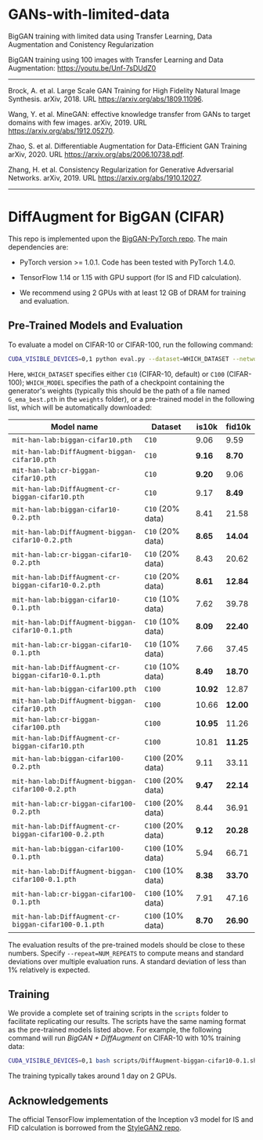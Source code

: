 # GANs-with-limited-data
BigGAN training with limited data using Transfer Learning, Data Augmentation and Conistency Regularization

BigGAN training using 100 images with Transfer Learning and Data Augmentation: https://youtu.be/Unf-7sDUdZ0

------------------------------------------------------------

Brock, A. et al. Large Scale GAN Training for High Fidelity Natural Image Synthesis. arXiv, 2018. URL https://arxiv.org/abs/1809.11096.

Wang, Y. et al. MineGAN: effective knowledge transfer from GANs to target domains with few images. arXiv, 2019. URL https://arxiv.org/abs/1912.05270.

Zhao, S. et al. Differentiable Augmentation for Data-Efficient GAN Training arXiv, 2020. URL https://arxiv.org/abs/2006.10738.pdf.

Zhang, H. et al. Consistency Regularization for Generative Adversarial Networks. arXiv, 2019. URL https://arxiv.org/abs/1910.12027.

------------------------------------------------------------

# DiffAugment for BigGAN (CIFAR)

This repo is implemented upon the [BigGAN-PyTorch repo](https://github.com/ajbrock/BigGAN-PyTorch). The main dependencies are:

- PyTorch version >= 1.0.1. Code has been tested with PyTorch 1.4.0.

- TensorFlow 1.14 or 1.15 with GPU support (for IS and FID calculation).

- We recommend using 2 GPUs with at least 12 GB of DRAM for training and evaluation.

## Pre-Trained Models and Evaluation

To evaluate a model on CIFAR-10 or CIFAR-100, run the following command:

```bash
CUDA_VISIBLE_DEVICES=0,1 python eval.py --dataset=WHICH_DATASET --network=WHICH_MODEL
```

Here, `WHICH_DATASET` specifies either `C10` (CIFAR-10, default) or `C100` (CIFAR-100); `WHICH_MODEL` specifies the path of a checkpoint containing the generator's weights (typically this should be the path of a file named `G_ema_best.pth` in the `weights` folder), or a pre-trained model in the following list, which will be automatically downloaded:

| Model name                                           | Dataset               | is10k     | fid10k    |
| ---------------------------------------------------- | --------------------- | --------- | --------- |
| `mit-han-lab:biggan-cifar10.pth`                     | `C10`             | 9.06      | 9.59      |
| `mit-han-lab:DiffAugment-biggan-cifar10.pth`         | `C10`             | **9.16**  | **8.70**  |
| `mit-han-lab:cr-biggan-cifar10.pth`                  | `C10`             | **9.20**  | 9.06      |
| `mit-han-lab:DiffAugment-cr-biggan-cifar10.pth`      | `C10`             | 9.17      | **8.49**  |
| `mit-han-lab:biggan-cifar10-0.2.pth`                 | `C10` (20% data)  | 8.41      | 21.58     |
| `mit-han-lab:DiffAugment-biggan-cifar10-0.2.pth`     | `C10` (20% data)  | **8.65**  | **14.04** |
| `mit-han-lab:cr-biggan-cifar10-0.2.pth`              | `C10` (20% data)  | 8.43      | 20.62     |
| `mit-han-lab:DiffAugment-cr-biggan-cifar10-0.2.pth`  | `C10` (20% data)  | **8.61**  | **12.84** |
| `mit-han-lab:biggan-cifar10-0.1.pth`                 | `C10` (10% data)  | 7.62      | 39.78     |
| `mit-han-lab:DiffAugment-biggan-cifar10-0.1.pth`     | `C10` (10% data)  | **8.09**  | **22.40** |
| `mit-han-lab:cr-biggan-cifar10-0.1.pth`              | `C10` (10% data)  | 7.66      | 37.45     |
| `mit-han-lab:DiffAugment-cr-biggan-cifar10-0.1.pth`  | `C10` (10% data)  | **8.49**  | **18.70** |
| `mit-han-lab:biggan-cifar100.pth`                    | `C100`            | **10.92** | 12.87     |
| `mit-han-lab:DiffAugment-biggan-cifar10.pth`         | `C100`            | 10.66     | **12.00** |
| `mit-han-lab:cr-biggan-cifar100.pth`                 | `C100`            | **10.95** | 11.26     |
| `mit-han-lab:DiffAugment-cr-biggan-cifar10.pth`      | `C100`            | 10.81     | **11.25** |
| `mit-han-lab:biggan-cifar100-0.2.pth`                | `C100` (20% data) | 9.11      | 33.11     |
| `mit-han-lab:DiffAugment-biggan-cifar100-0.2.pth`    | `C100` (20% data) | **9.47**  | **22.14** |
| `mit-han-lab:cr-biggan-cifar100-0.2.pth`             | `C100` (20% data) | 8.44      | 36.91     |
| `mit-han-lab:DiffAugment-cr-biggan-cifar100-0.2.pth` | `C100` (20% data) | **9.12**  | **20.28** |
| `mit-han-lab:biggan-cifar100-0.1.pth`                | `C100` (10% data) | 5.94      | 66.71     |
| `mit-han-lab:DiffAugment-biggan-cifar100-0.1.pth`    | `C100` (10% data) | **8.38**  | **33.70** |
| `mit-han-lab:cr-biggan-cifar100-0.1.pth`             | `C100` (10% data) | 7.91      | 47.16     |
| `mit-han-lab:DiffAugment-cr-biggan-cifar100-0.1.pth` | `C100` (10% data) | **8.70**  | **26.90** |

The evaluation results of the pre-trained models should be close to these numbers. Specify `--repeat=NUM_REPEATS` to compute means and standard deviations over multiple evaluation runs. A standard deviation of less than 1% relatively is expected.

## Training

We provide a complete set of training scripts in the `scripts` folder to facilitate replicating our results. The scripts have the same naming format as the pre-trained models listed above. For example, the following command will run *BigGAN + DiffAugment* on CIFAR-10 with 10% training data:

```bash
CUDA_VISIBLE_DEVICES=0,1 bash scripts/DiffAugment-biggan-cifar10-0.1.sh
```

The training typically takes around 1 day on 2 GPUs.

## Acknowledgements

The official TensorFlow implementation of the Inception v3 model for IS and FID calculation is borrowed from the [StyleGAN2 repo](https://github.com/NVlabs/stylegan2).

